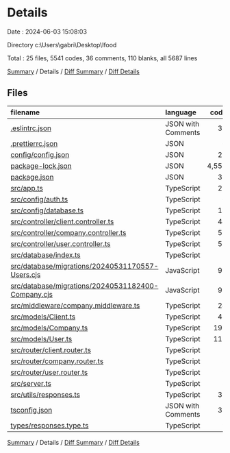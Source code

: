 # Details

Date : 2024-06-03 15:08:03

Directory c:\\Users\\gabri\\Desktop\\Ifood

Total : 25 files,  5541 codes, 36 comments, 110 blanks, all 5687 lines

[Summary](results.md) / Details / [Diff Summary](diff.md) / [Diff Details](diff-details.md)

## Files
| filename | language | code | comment | blank | total |
| :--- | :--- | ---: | ---: | ---: | ---: |
| [.eslintrc.json](/.eslintrc.json) | JSON with Comments | 31 | 0 | 0 | 31 |
| [.prettierrc.json](/.prettierrc.json) | JSON | 6 | 0 | 0 | 6 |
| [config/config.json](/config/config.json) | JSON | 23 | 0 | 0 | 23 |
| [package-lock.json](/package-lock.json) | JSON | 4,552 | 0 | 1 | 4,553 |
| [package.json](/package.json) | JSON | 36 | 0 | 1 | 37 |
| [src/app.ts](/src/app.ts) | TypeScript | 27 | 1 | 9 | 37 |
| [src/config/auth.ts](/src/config/auth.ts) | TypeScript | 6 | 0 | 3 | 9 |
| [src/config/database.ts](/src/config/database.ts) | TypeScript | 18 | 0 | 4 | 22 |
| [src/controller/client.controller.ts](/src/controller/client.controller.ts) | TypeScript | 44 | 0 | 6 | 50 |
| [src/controller/company.controller.ts](/src/controller/company.controller.ts) | TypeScript | 59 | 0 | 7 | 66 |
| [src/controller/user.controller.ts](/src/controller/user.controller.ts) | TypeScript | 51 | 0 | 8 | 59 |
| [src/database/index.ts](/src/database/index.ts) | TypeScript | 3 | 0 | 2 | 5 |
| [src/database/migrations/20240531170557-Users.cjs](/src/database/migrations/20240531170557-Users.cjs) | JavaScript | 99 | 7 | 11 | 117 |
| [src/database/migrations/20240531182400-Company.cjs](/src/database/migrations/20240531182400-Company.cjs) | JavaScript | 91 | 1 | 3 | 95 |
| [src/middleware/company.middleware.ts](/src/middleware/company.middleware.ts) | TypeScript | 24 | 0 | 7 | 31 |
| [src/models/Client.ts](/src/models/Client.ts) | TypeScript | 47 | 4 | 3 | 54 |
| [src/models/Company.ts](/src/models/Company.ts) | TypeScript | 198 | 0 | 5 | 203 |
| [src/models/User.ts](/src/models/User.ts) | TypeScript | 117 | 0 | 13 | 130 |
| [src/router/client.router.ts](/src/router/client.router.ts) | TypeScript | 7 | 0 | 4 | 11 |
| [src/router/company.router.ts](/src/router/company.router.ts) | TypeScript | 8 | 0 | 4 | 12 |
| [src/router/user.router.ts](/src/router/user.router.ts) | TypeScript | 9 | 0 | 4 | 13 |
| [src/server.ts](/src/server.ts) | TypeScript | 8 | 0 | 3 | 11 |
| [src/utils/responses.ts](/src/utils/responses.ts) | TypeScript | 35 | 23 | 10 | 68 |
| [tsconfig.json](/tsconfig.json) | JSON with Comments | 33 | 0 | 0 | 33 |
| [types/responses.type.ts](/types/responses.type.ts) | TypeScript | 9 | 0 | 2 | 11 |

[Summary](results.md) / Details / [Diff Summary](diff.md) / [Diff Details](diff-details.md)